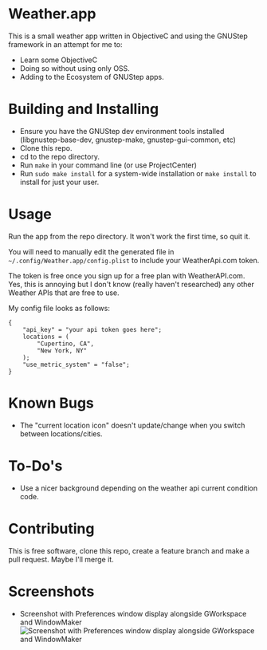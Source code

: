 # Weather.app

This is a small weather app written in ObjectiveC and using the GNUStep framework in an attempt for me to:
* Learn some ObjectiveC
* Doing so without using only OSS.
* Adding to the Ecosystem of GNUStep apps. 

# Building and Installing

* Ensure you have the GNUStep dev environment tools installed (libgnustep-base-dev, gnustep-make, gnustep-gui-common, etc)
* Clone this repo.
* cd to the repo directory.
* Run `make` in your command line (or use ProjectCenter)
* Run `sudo make install` for a system-wide installation or `make install` to install for just your user.

# Usage
Run the app from the repo directory.   It won't work the first time, so quit it.

You will need to manually edit the generated file in `~/.config/Weather.app/config.plist` to include your WeatherApi.com token. 

The token is free once you sign up for a free plan with WeatherAPI.com.  Yes, this is annoying but I don't know (really haven't researched) any other Weather APIs that are free to use.

My config file looks as follows:
```
{
    "api_key" = "your api token goes here";
    locations = (
        "Cupertino, CA",
        "New York, NY"
    );
    "use_metric_system" = "false";
}
```

# Known Bugs
* The "current location icon" doesn't update/change when you switch between locations/cities.

# To-Do's
* Use a nicer background depending on the weather api current condition code.

# Contributing
This is free software, clone this repo, create a feature branch and make a pull request. Maybe I'll merge it.

# Screenshots
* Screenshot with Preferences window display alongside GWorkspace and WindowMaker
![Screenshot with Preferences window display alongside GWorkspace and WindowMaker](https://github.com/paulodelgado/Weather.app/blob/master/GitHub/Weather.app%20with%20GWorkspace.png)

